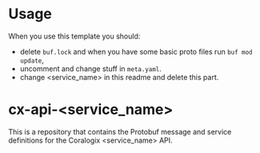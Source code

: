 # Usage

When you use this template you should:
* delete `buf.lock` and when you have some basic proto files run `buf mod update`,
* uncomment and change stuff in `meta.yaml`.
* change <service_name> in this readme and delete this part.

# cx-api-<service_name>

This is a repository that contains the Protobuf message and service definitions for the Coralogix <service_name> API.

